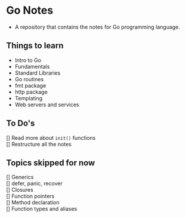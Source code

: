 # Go Notes

- A repository that contains the notes for Go programming language.

## Things to learn

- Intro to Go
- Fundamentals
- Standard Libraries
- Go routines
- fmt package
- http package
- Templating
- Web servers and services

## To Do's

[] Read more about `init()` functions<br>
[] Restructure all the notes<br>

## Topics skipped for now

[] Generics<br>
[] defer, panic, recover<br>
[] Closures<br>
[] Function pointers<br>
[] Method declaration<br>
[] Function types and aliases<br>
